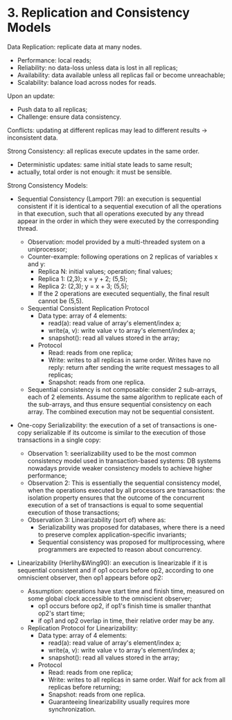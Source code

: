 # 3. Replication and Consistency Models

Data Replication: replicate data at many nodes.
- Performance: local reads;
- Reliability: no data-loss unless data is lost in all replicas;
- Availability: data available unless all replicas fail or become unreachable;
- Scalability: balance load across nodes for reads.

Upon an update:
- Push data to all replicas;
- Challenge: ensure data consistency.

Conflicts: updating at different replicas may lead to different results -> inconsistent data.

Strong Consistency: all replicas execute updates in the same order.
- Deterministic updates: same initial state leads to same result;
- actually, total order is not enough: it must be sensible.

Strong Consistency Models:

- Sequential Consistency (Lamport 79): an execution is sequential consistent if it is identical to a sequential execution of all the operations in that execution, such that all operations executed by any thread appear in the order in which they were executed by the corresponding thread.
  - Observation: model provided by a multi-threaded system on a uniprocessor;
  - Counter-example: following operations on 2 replicas of variables x and y:
    - Replica N: initial values; operation; final values;
    - Replica 1: (2,3); x = y + 2; (5,5);
    - Replica 2: (2,3); y = x + 3; (5,5);
    - If the 2 operations are executed sequentially, the final result cannot be (5,5).
  - Sequential Consistent Replication Protocol
    - Data type: array of 4 elements:
      - read(a): read value of array's element/index a;
      - write(a, v): write value v to array's element/index a;
      - snapshot(): read all values stored in the array;
    - Protocol
      - Read: reads from one replica;
      - Write: writes to all replicas in same order. Writes have no reply: return after sending the write request messages to all replicas;
      - Snapshot: reads from one replica.
  - Sequential consistency is not composable: consider 2 sub-arrays, each of 2 elements. Assume the same algorithm to replicate each of the sub-arrays, and thus ensure sequential consistency on each array. The combined execution may not be sequential consistent.

- One-copy Serializability: the execution of a set of transactions is one-copy serializable if its outcome is similar to the execution of those transactions in a single copy:
  - Observation 1: seerializability used to be the most common consistency model used in transaction-based systems: DB systems nowadays provide weaker consistency models to achieve higher performance;
  - Observation 2: This is essentially the sequential consistency model, when the operations executed by all processors are transactions: the isolation property ensures that the outcome of the concurrent execution of a set of transactions is equal to some sequential execution of those transactions;
  - Observation 3: Linearizability (sort of) where as:
    - Serializability was proposed for databases, where there is a need to preserve complex application-specific invariants;
    - Sequential consistency was proposed for multiprocessing, where programmers are expected to reason about concurrency.

- Linearizability (Herlihy&Wing90): an execution is linearizable if it is sequential consistent and if op1 occurs before op2, according to one omniscient observer, then op1 appears before op2:
  - Assumption: operations have start time and finish time, measured on some global clock accessible to the omniscient observer;
    - op1 occurs before op2, if op1's finish time is smaller thanthat op2's start time;
    - if op1 and op2 overlap in time, their relative order may be any.
  - Replication Protocol for Linearizability:
    - Data type: array of 4 elements:
      - read(a): read value of array's element/index a;
      - write(a, v): write value v to array's element/index a;
      - snapshot(): read all values stored in the array;
    - Protocol
      - Read: reads from one replica;
      - Write: writes to all replicas in same order. Waif for ack from all replicas before returning;
      - Snapshot: reads from one replica.
      - Guaranteeing linearizability usually requires more synchronization.